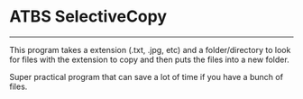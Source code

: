 # ATBS SelectiveCopy
---

This program takes a extension (.txt, .jpg, etc) and a folder/directory to look for files with the extension to copy and then puts the files into a new folder.

Super practical program that can save a lot of time if you have a bunch of files.